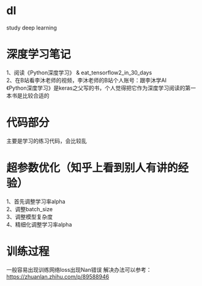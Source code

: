# dl
study deep learning

# 深度学习笔记
1、阅读《Python深度学习》 &  eat_tensorflow2_in_30_days  
2、在B站看李沐老师的视频，李沐老师的B站个人账号：跟李沐学AI  
《Python深度学习》是keras之父写的书，个人觉得把它作为深度学习阅读的第一本书是比较合适的

# 代码部分
主要是学习的练习代码，会比较乱  

# 超参数优化（知乎上看到别人有讲的经验）
1、首先调整学习率alpha  
2、调整batch_size  
3、调整模型复杂度  
4、精细化调整学习率alpha  

# 训练过程
一般容易出现训练网络loss出现Nan错误
解决办法可以参考：https://zhuanlan.zhihu.com/p/89588946
